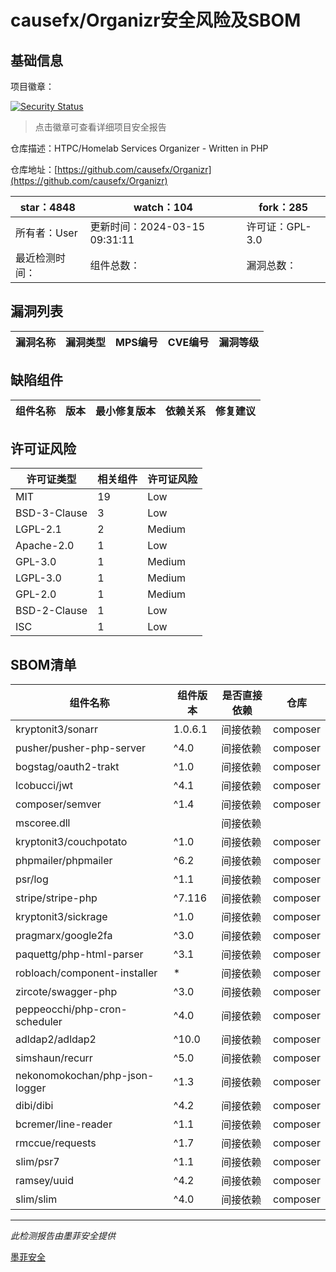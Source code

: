 # causefx/Organizr安全风险及SBOM

## 基础信息

项目徽章：

[![Security Status](https://www.murphysec.com/platform3/v31/badge/1772342818032988160.svg)](https://www.murphysec.com/console/report/1720153604553658368/1772342818032988160)

> 点击徽章可查看详细项目安全报告

仓库描述：HTPC/Homelab Services Organizer - Written in PHP

仓库地址：[https://github.com/causefx/Organizr](https://github.com/causefx/Organizr)

| star：4848 | watch：104 | fork：285 |
| ----------- | -------------- | ------------ |
| 所有者：User | 更新时间：2024-03-15 09:31:11 | 许可证：GPL-3.0 |
| 最近检测时间： | 组件总数： | 漏洞总数： |




## 漏洞列表

| 漏洞名称 | 漏洞类型 | MPS编号 | CVE编号 | 漏洞等级 |
| ------- | ------ | ------- | ------ | ----- |





## 缺陷组件

| 组件名称 | 版本 | 最小修复版本 | 依赖关系 | 修复建议 |
| -------- | ---- | ------------ | -------- | -------- |





## 许可证风险

| 许可证类型 | 相关组件 | 许可证风险 |
| ---------- | -------- | ---------- |
|MIT|19|Low|
|BSD-3-Clause|3|Low|
|LGPL-2.1|2|Medium|
|Apache-2.0|1|Low|
|GPL-3.0|1|Medium|
|LGPL-3.0|1|Medium|
|GPL-2.0|1|Medium|
|BSD-2-Clause|1|Low|
|ISC|1|Low|




## SBOM清单

| 组件名称 | 组件版本 | 是否直接依赖 | 仓库 |
| -------- | -------- | ------------ | ---- |
|kryptonit3/sonarr|1.0.6.1|间接依赖|composer|
|pusher/pusher-php-server|^4.0|间接依赖|composer|
|bogstag/oauth2-trakt|^1.0|间接依赖|composer|
|lcobucci/jwt|^4.1|间接依赖|composer|
|composer/semver|^1.4|间接依赖|composer|
|mscoree.dll||间接依赖||
|kryptonit3/couchpotato|^1.0|间接依赖|composer|
|phpmailer/phpmailer|^6.2|间接依赖|composer|
|psr/log|^1.1|间接依赖|composer|
|stripe/stripe-php|^7.116|间接依赖|composer|
|kryptonit3/sickrage|^1.0|间接依赖|composer|
|pragmarx/google2fa|^3.0|间接依赖|composer|
|paquettg/php-html-parser|^3.1|间接依赖|composer|
|robloach/component-installer|*|间接依赖|composer|
|zircote/swagger-php|^3.0|间接依赖|composer|
|peppeocchi/php-cron-scheduler|^4.0|间接依赖|composer|
|adldap2/adldap2|^10.0|间接依赖|composer|
|simshaun/recurr|^5.0|间接依赖|composer|
|nekonomokochan/php-json-logger|^1.3|间接依赖|composer|
|dibi/dibi|^4.2|间接依赖|composer|
|bcremer/line-reader|^1.1|间接依赖|composer|
|rmccue/requests|^1.7|间接依赖|composer|
|slim/psr7|^1.1|间接依赖|composer|
|ramsey/uuid|^4.2|间接依赖|composer|
|slim/slim|^4.0|间接依赖|composer|


------

*此检测报告由墨菲安全提供*

[墨菲安全](www.murphysec.com)